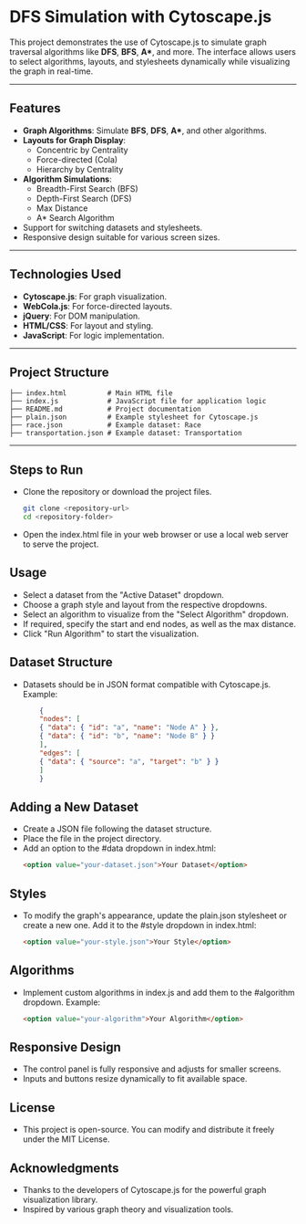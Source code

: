 # **DFS Simulation with Cytoscape.js**

This project demonstrates the use of Cytoscape.js to simulate graph traversal algorithms like **DFS**, **BFS**, **A\***, and more. The interface allows users to select algorithms, layouts, and stylesheets dynamically while visualizing the graph in real-time.

---

## **Features**

- **Graph Algorithms**: Simulate **BFS**, **DFS**, **A\***, and other algorithms.
- **Layouts for Graph Display**:
  - Concentric by Centrality
  - Force-directed (Cola)
  - Hierarchy by Centrality
- **Algorithm Simulations**:
  - Breadth-First Search (BFS)
  - Depth-First Search (DFS)
  - Max Distance
  - A\* Search Algorithm
- Support for switching datasets and stylesheets.
- Responsive design suitable for various screen sizes.

---

## **Technologies Used**

- **Cytoscape.js**: For graph visualization.
- **WebCola.js**: For force-directed layouts.
- **jQuery**: For DOM manipulation.
- **HTML/CSS**: For layout and styling.
- **JavaScript**: For logic implementation.

---

## **Project Structure**

```plaintext
├── index.html          # Main HTML file
├── index.js            # JavaScript file for application logic
├── README.md           # Project documentation
├── plain.json          # Example stylesheet for Cytoscape.js
├── race.json           # Example dataset: Race
├── transportation.json # Example dataset: Transportation

```

---

## **Steps to Run**

- Clone the repository or download the project files.

  ```bash
  git clone <repository-url>
  cd <repository-folder>

  ```

- Open the index.html file in your web browser or use a local web server to serve the project.

## **Usage**

- Select a dataset from the "Active Dataset" dropdown.
- Choose a graph style and layout from the respective dropdowns.
- Select an algorithm to visualize from the "Select Algorithm" dropdown.
- If required, specify the start and end nodes, as well as the max distance.
- Click "Run Algorithm" to start the visualization.

## **Dataset Structure**

- Datasets should be in JSON format compatible with Cytoscape.js. Example:

  ```Json
      {
      "nodes": [
      { "data": { "id": "a", "name": "Node A" } },
      { "data": { "id": "b", "name": "Node B" } }
      ],
      "edges": [
      { "data": { "source": "a", "target": "b" } }
      ]
      }
  ```

## **Adding a New Dataset**

- Create a JSON file following the dataset structure.
- Place the file in the project directory.
- Add an option to the #data dropdown in index.html:
  ```html
  <option value="your-dataset.json">Your Dataset</option>
  ```

## **Styles**

- To modify the graph's appearance, update the plain.json stylesheet or create a new one. Add it to the #style dropdown in index.html:
  ```html
  <option value="your-style.json">Your Style</option>
  ```

## **Algorithms**

- Implement custom algorithms in index.js and add them to the #algorithm dropdown. Example:
  ```html
  <option value="your-algorithm">Your Algorithm</option>
  ```

## **Responsive Design**

- The control panel is fully responsive and adjusts for smaller screens.
- Inputs and buttons resize dynamically to fit available space.

## **License**

- This project is open-source. You can modify and distribute it freely under the MIT License.

## **Acknowledgments**

- Thanks to the developers of Cytoscape.js for the powerful graph visualization library.
- Inspired by various graph theory and visualization tools.
